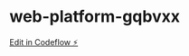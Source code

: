 # web-platform-gqbvxx

[Edit in Codeflow ⚡️](https://stackblitz.com/~/github.com/MrSqurrel12345/web-platform-gqbvxx)